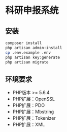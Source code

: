 # 科研申报系统
## 安装
```bash
composer install
php artisan admin:install
cp .env.example .env
php artisan key:generate
php artisan migrate
```
## 环境要求
* PHP版本 >= 5.6.4
* PHP扩展：OpenSSL
* PHP扩展：PDO
* PHP扩展：Mbstring
* PHP扩展：Tokenizer
* PHP扩展：XML
